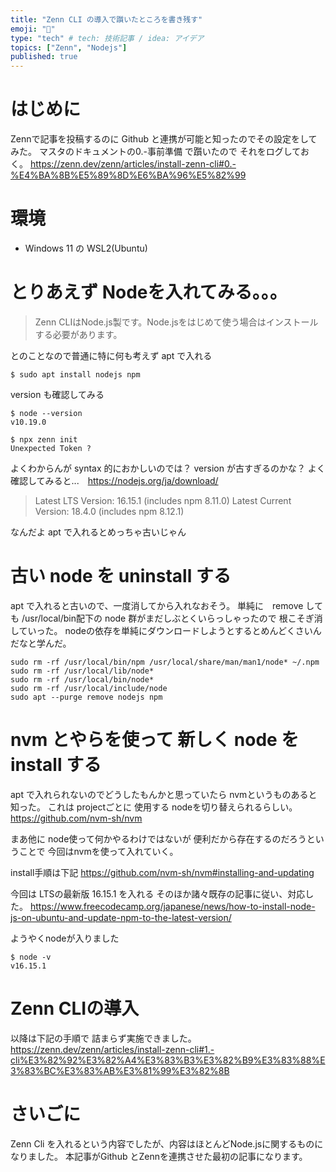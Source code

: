 ```yaml
---
title: "Zenn CLI の導入で躓いたところを書き残す"
emoji: "🐙"
type: "tech" # tech: 技術記事 / idea: アイデア
topics: ["Zenn", "Nodejs"]
published: true
---
```



# はじめに
Zennで記事を投稿するのに Github と連携が可能と知ったのでその設定をしてみた。
マスタのドキュメントの0.-事前準備 で躓いたので それをログしておく。
https://zenn.dev/zenn/articles/install-zenn-cli#0.-%E4%BA%8B%E5%89%8D%E6%BA%96%E5%82%99

# 環境
- Windows 11 の WSL2(Ubuntu)

# とりあえず Nodeを入れてみる。。。

> Zenn CLIはNode.js製です。Node.jsをはじめて使う場合はインストールする必要があります。

とのことなので普通に特に何も考えず apt で入れる

```
$ sudo apt install nodejs npm
```

version も確認してみる

```
$ node --version
v10.19.0
```

```
$ npx zenn init
Unexpected Token ?
```
よくわからんが syntax 的におかしいのでは？
version が古すぎるのかな？
よく確認してみると...　https://nodejs.org/ja/download/
> Latest LTS Version: 16.15.1 (includes npm 8.11.0)
> Latest Current Version: 18.4.0 (includes npm 8.12.1)

なんだよ apt で入れるとめっちゃ古いじゃん

# 古い node を uninstall する

apt で入れると古いので、一度消してから入れなおそう。
単純に　remove しても /usr/local/bin配下の node 群がまだしぶとくいらっしゃったので
根こそぎ消していった。
nodeの依存を単純にダウンロードしようとするとめんどくさいんだなと学んだ。

```
sudo rm -rf /usr/local/bin/npm /usr/local/share/man/man1/node* ~/.npm
sudo rm -rf /usr/local/lib/node*
sudo rm -rf /usr/local/bin/node*
sudo rm -rf /usr/local/include/node
sudo apt --purge remove nodejs npm
```

# nvm とやらを使って 新しく node を install する

apt で入れられないのでどうしたもんかと思っていたら
nvmというものあると知った。
これは projectごとに 使用する nodeを切り替えられるらしい。
https://github.com/nvm-sh/nvm

まあ他に node使って何かやるわけではないが 便利だから存在するのだろうということで
今回はnvmを使って入れていく。


install手順は下記
https://github.com/nvm-sh/nvm#installing-and-updating


今回は LTSの最新版 16.15.1 を入れる
そのほか諸々既存の記事に従い、対応した。
https://www.freecodecamp.org/japanese/news/how-to-install-node-js-on-ubuntu-and-update-npm-to-the-latest-version/


ようやくnodeが入りました
```
$ node -v
v16.15.1
```


# Zenn CLIの導入

以降は下記の手順で 詰まらず実施できました。
https://zenn.dev/zenn/articles/install-zenn-cli#1.-cli%E3%82%92%E3%82%A4%E3%83%B3%E3%82%B9%E3%83%88%E3%83%BC%E3%83%AB%E3%81%99%E3%82%8B


# さいごに
Zenn Cli を入れるという内容でしたが、内容はほとんどNode.jsに関するものになりました。
本記事がGithub とZennを連携させた最初の記事になります。
